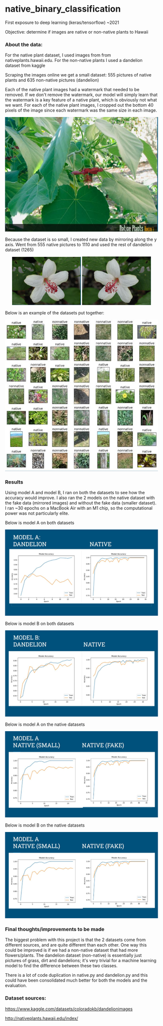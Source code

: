 # native_binary_classification
First exposure to deep learning (keras/tensorflow) ~2021

Objective: determine if images are native or non-native plants to Hawaii

### About the data:

For the native plant dataset, I used images from from nativeplants.hawaii.edu. For the non-native plants I used a dandelion dataset from kaggle

Scraping the images online we get a small dataset: 555 pictures of native plants and 635 non-native pictures (dandelion)

Each of the native plant images had a watermark that needed to be removed. If we don't remove the watermark, our model will simply learn that the watermark is a key feature of a native plant, which is obviously not what we want. For each of the native plant images, I cropped out the bottom 40 pixels of the image since each watermark was the same size in each image. 

<img src="images/watermark.JPG" alt="watermark">

Because the dataset is so small, I created new data by mirroring along the y axis. Went from 555 native pictures to 1110 and used the rest of dandelion dataset (1265)

<p align="center">
  <img src="images/orig.JPG"  width="45%"/>
  <img src="images/origflipped.JPG" width="45%"/>
</p>


Below is an example of the datasets put together:

<img src="images/example_grid.JPG" alt="Dataset grid">

### Results

Using model A and model B, I ran on both the datasets to see how the accuracy would improve. I also ran the 2 models on the native dataset with the fake data (mirrored images) and without the fake data (smaller dataset). I ran ~30 epochs on a MacBook Air with an M1 chip, so the computational power was not particularly elite. 

Below is model A on both datasets

<img src="images/modelA.JPG">

Below is model B on both datasets

<img src="images/modelB.JPG">

Below is model A on the native datasets

<img src="images/modelA_native.JPG">

Below is model B on the native datasets

<img src="images/modelA_native.JPG">


### Final thoughts/improvements to be made

The biggest problem with this project is that the 2 datasets come from different sources, and are quite different than each other. One way this could be improved is if we had a non-native dataset that had more flowers/plants. The dandelion dataset (non-native) is essentially just pictures of grass, dirt and dandelions; it's very trivial for a machine learning model to find the difference between these two classes. 

There is a lot of code duplication in native.py and dandelion.py and this could have been consolidated much better for both the models and the evaluation. 


### Dataset sources:

https://www.kaggle.com/datasets/coloradokb/dandelionimages

http://nativeplants.hawaii.edu/index/

